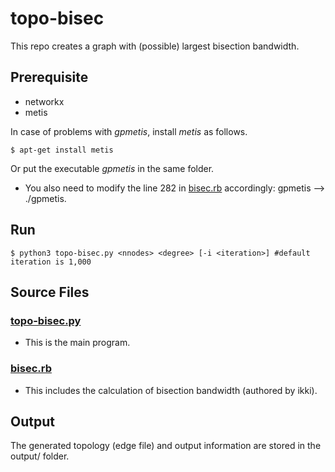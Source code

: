 # topo-bisec
This repo creates a graph with (possible) largest bisection bandwidth.

## Prerequisite
* networkx
* metis

In case of problems with *gpmetis*, install *metis* as follows.
```shell
$ apt-get install metis
```
Or put the executable *gpmetis* in the same folder. 
* You also need to modify the line 282 in [bisec.rb](bisec.rb) accordingly: gpmetis --> ./gpmetis.


## Run
```shell
$ python3 topo-bisec.py <nnodes> <degree> [-i <iteration>] #default iteration is 1,000
```

## Source Files
### [topo-bisec.py](topo-bisec.py)
* This is the main program.
### [bisec.rb](bisec.rb)
* This includes the calculation of bisection bandwidth (authored by ikki).

## Output
The generated topology (edge file) and output information are stored in the output/ folder. 